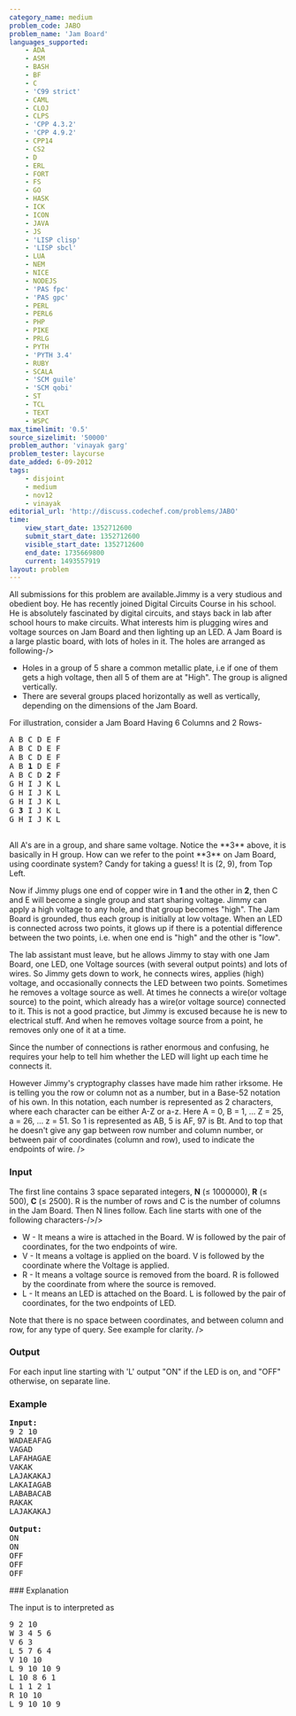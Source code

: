```yaml
---
category_name: medium
problem_code: JABO
problem_name: 'Jam Board'
languages_supported:
    - ADA
    - ASM
    - BASH
    - BF
    - C
    - 'C99 strict'
    - CAML
    - CLOJ
    - CLPS
    - 'CPP 4.3.2'
    - 'CPP 4.9.2'
    - CPP14
    - CS2
    - D
    - ERL
    - FORT
    - FS
    - GO
    - HASK
    - ICK
    - ICON
    - JAVA
    - JS
    - 'LISP clisp'
    - 'LISP sbcl'
    - LUA
    - NEM
    - NICE
    - NODEJS
    - 'PAS fpc'
    - 'PAS gpc'
    - PERL
    - PERL6
    - PHP
    - PIKE
    - PRLG
    - PYTH
    - 'PYTH 3.4'
    - RUBY
    - SCALA
    - 'SCM guile'
    - 'SCM qobi'
    - ST
    - TCL
    - TEXT
    - WSPC
max_timelimit: '0.5'
source_sizelimit: '50000'
problem_author: 'vinayak garg'
problem_tester: laycurse
date_added: 6-09-2012
tags:
    - disjoint
    - medium
    - nov12
    - vinayak
editorial_url: 'http://discuss.codechef.com/problems/JABO'
time:
    view_start_date: 1352712600
    submit_start_date: 1352712600
    visible_start_date: 1352712600
    end_date: 1735669800
    current: 1493557919
layout: problem
---
```

All submissions for this problem are available.Jimmy is a very studious and obedient boy. He has recently joined Digital Circuits Course in his school. He is absolutely fascinated by digital circuits, and stays back in lab after school hours to make circuits. What interests him is plugging wires and voltage sources on Jam Board and then lighting up an LED.
A Jam Board is a large plastic board, with lots of holes in it. The holes are arranged as following-/>

- Holes in a group of 5 share a common metallic plate, i.e if one of them gets a high voltage, then all 5 of them are at "High". The group is aligned vertically.
- There are several groups placed horizontally as well as vertically, depending on the dimensions of the Jam Board.

For illustration, consider a Jam Board Having 6 Columns and 2 Rows-

<pre>
A B C D E F
A B C D E F
A B C D E F
A B <b>1</b> D E F
A B C D <b>2</b> F
G H I J K L
G H I J K L
G H I J K L
G <b>3</b> I J K L
G H I J K L

</pre>All A's are in a group, and share same voltage. Notice the **3** above, it is basically in H group. How can we refer to the point **3** on Jam Board, using coordinate system? Candy for taking a guess! It is (2, 9), from Top Left.
Now if Jimmy plugs one end of copper wire in **1** and the other in **2**, then C and E will become a single group and start sharing voltage. Jimmy can apply a high voltage to any hole, and that group becomes "high". The Jam Board is grounded, thus each group is initially at low voltage. When an LED is connected across two points, it glows up if there is a potential difference between the two points, i.e. when one end is "high" and the other is "low".

The lab assistant must leave, but he allows Jimmy to stay with one Jam Board, one LED, one Voltage sources (with several output points) and lots of wires. So Jimmy gets down to work, he connects wires, applies (high) voltage, and occasionally connects the LED between two points. Sometimes he removes a voltage source as well. At times he connects a wire(or voltage source) to the point, which already has a wire(or voltage source) connected to it. This is not a good practice, but Jimmy is excused because he is new to electrical stuff. And when he removes voltage source from a point, he removes only one of it at a time.

Since the number of connections is rather enormous and confusing, he requires your help to tell him whether the LED will light up each time he connects it.

However Jimmy's cryptography classes have made him rather irksome. He is telling you the row or column not as a number, but in a Base-52 notation of his own. In this notation, each number is represented as 2 characters, where each character can be either A-Z or a-z.
Here A = 0, B = 1, ... Z = 25, a = 26, ... z = 51. So 1 is represented as AB, 5 is AF, 97 is Bt.
And to top that he doesn't give any gap between row number and column number, or between pair of coordinates (column and row), used to indicate the endpoints of wire. />

### Input

The first line contains 3 space separated integers, **N** (≤ 1000000), **R** (≤ 500), **C** (≤ 2500).
R is the number of rows and C is the number of columns in the Jam Board.
Then N lines follow. Each line starts with one of the following characters-/>/>

- W - It means a wire is attached in the Board. W is followed by the pair of coordinates, for the two endpoints of wire.
- V - It means a voltage is applied on the board. V is followed by the coordinate where the Voltage is applied.
- R - It means a voltage source is removed from the board. R is followed by the coordinate from where the source is removed.
- L - It means an LED is attached on the Board. L is followed by the pair of coordinates, for the two endpoints of LED.


Note that there is no space between coordinates, and between column and row, for any type of query. See example for clarity. />

### Output

For each input line starting with 'L' output "ON" if the LED is on, and "OFF" otherwise, on separate line.

### Example

<pre>
<b>Input:</b>
9 2 10
WADAEAFAG
VAGAD
LAFAHAGAE
VAKAK
LAJAKAKAJ
LAKAIAGAB
LABABACAB
RAKAK
LAJAKAKAJ

<b>Output:</b>
ON
ON
OFF
OFF
OFF
</pre>### Explanation

The input is to interpreted as

<pre>
9 2 10
W 3 4 5 6
V 6 3
L 5 7 6 4
V 10 10
L 9 10 10 9
L 10 8 6 1
L 1 1 2 1
R 10 10
L 9 10 10 9
</pre>